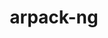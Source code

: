---
title: "arpack-ng"
layout: cache
categories: [package, develop-2025-02-16]
meta: {"compilers": ["cce@=18.0.0", "gcc@=11.4.0", "gcc@=12.3.0"], "num_specs": 6, "num_specs_by_stack": {"e4s": 3, "e4s-cray-rhel": 1, "e4s-rocm-external": 1, "root": 6, "tutorial": 1}, "oss": ["rhel8", "ubuntu22.04"], "platforms": ["linux"], "stacks": ["e4s", "e4s-cray-rhel", "e4s-rocm-external", "root", "tutorial"], "targets": ["x86_64_v3"], "versions": ["3.9.0"]}
spec_details: [{"compiler": "cce@=18.0.0", "hash": "xhzhaiysz6s4umq2zlqbzex6566bwsve", "os": "rhel8", "platform": "linux", "size": "-", "stacks": ["e4s-cray-rhel", "root"], "tarball": "https://binaries.spack.io/develop-2025-02-16/build_cache/linux-rhel8-x86_64_v3/cce-18.0.0/arpack-ng-3.9.0/linux-rhel8-x86_64_v3-cce-18.0.0-arpack-ng-3.9.0-xhzhaiysz6s4umq2zlqbzex6566bwsve.spack", "target": "x86_64_v3", "variants": ["build_system=cmake", "build_type=Release", "generator=make", "~icb", "~ipo", "+mpi", "+shared"], "versions": ["3.9.0"]}, {"compiler": "gcc@=11.4.0", "hash": "5k7pijkd3ylav454cvfwd7bwborsdh6d", "os": "ubuntu22.04", "platform": "linux", "size": "-", "stacks": ["e4s", "root"], "tarball": "https://binaries.spack.io/develop-2025-02-16/build_cache/linux-ubuntu22.04-x86_64_v3/gcc-11.4.0/arpack-ng-3.9.0/linux-ubuntu22.04-x86_64_v3-gcc-11.4.0-arpack-ng-3.9.0-5k7pijkd3ylav454cvfwd7bwborsdh6d.spack", "target": "x86_64_v3", "variants": ["build_system=cmake", "build_type=Release", "generator=make", "~icb", "~ipo", "+mpi", "+shared"], "versions": ["3.9.0"]}, {"compiler": "gcc@=11.4.0", "hash": "blhwbkwrdlvt2z3v5p7gsp4svlyb2a2d", "os": "ubuntu22.04", "platform": "linux", "size": "-", "stacks": ["e4s", "root"], "tarball": "https://binaries.spack.io/develop-2025-02-16/build_cache/linux-ubuntu22.04-x86_64_v3/gcc-11.4.0/arpack-ng-3.9.0/linux-ubuntu22.04-x86_64_v3-gcc-11.4.0-arpack-ng-3.9.0-blhwbkwrdlvt2z3v5p7gsp4svlyb2a2d.spack", "target": "x86_64_v3", "variants": ["build_system=cmake", "build_type=Release", "generator=make", "~icb", "~ipo", "+mpi", "+shared"], "versions": ["3.9.0"]}, {"compiler": "gcc@=11.4.0", "hash": "dxqrgmylx2nd2sy4v6lfmxycgrojxtzn", "os": "ubuntu22.04", "platform": "linux", "size": "-", "stacks": ["e4s-rocm-external", "root"], "tarball": "https://binaries.spack.io/develop-2025-02-16/build_cache/linux-ubuntu22.04-x86_64_v3/gcc-11.4.0/arpack-ng-3.9.0/linux-ubuntu22.04-x86_64_v3-gcc-11.4.0-arpack-ng-3.9.0-dxqrgmylx2nd2sy4v6lfmxycgrojxtzn.spack", "target": "x86_64_v3", "variants": ["build_system=cmake", "build_type=Release", "generator=make", "~icb", "~ipo", "+mpi", "+shared"], "versions": ["3.9.0"]}, {"compiler": "gcc@=11.4.0", "hash": "k5qzi5mzvljnzsfhs56x4meabhew2e37", "os": "ubuntu22.04", "platform": "linux", "size": "-", "stacks": ["e4s", "root"], "tarball": "https://binaries.spack.io/develop-2025-02-16/build_cache/linux-ubuntu22.04-x86_64_v3/gcc-11.4.0/arpack-ng-3.9.0/linux-ubuntu22.04-x86_64_v3-gcc-11.4.0-arpack-ng-3.9.0-k5qzi5mzvljnzsfhs56x4meabhew2e37.spack", "target": "x86_64_v3", "variants": ["build_system=cmake", "build_type=Release", "generator=make", "~icb", "~ipo", "+mpi", "+shared"], "versions": ["3.9.0"]}, {"compiler": "gcc@=12.3.0", "hash": "r3oa7b22263ctj5xs4v2pdpbg6x36wsr", "os": "ubuntu22.04", "platform": "linux", "size": "-", "stacks": ["root", "tutorial"], "tarball": "https://binaries.spack.io/develop-2025-02-16/build_cache/linux-ubuntu22.04-x86_64_v3/gcc-12.3.0/arpack-ng-3.9.0/linux-ubuntu22.04-x86_64_v3-gcc-12.3.0-arpack-ng-3.9.0-r3oa7b22263ctj5xs4v2pdpbg6x36wsr.spack", "target": "x86_64_v3", "variants": ["build_system=cmake", "build_type=Release", "generator=make", "~icb", "~ipo", "+mpi", "+shared"], "versions": ["3.9.0"]}]
---